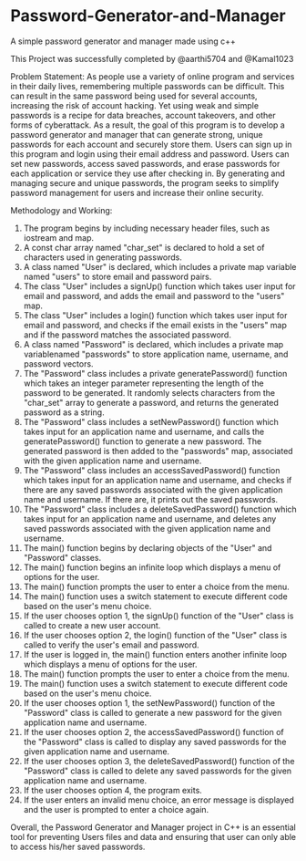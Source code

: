 # Password-Generator-and-Manager
A simple password generator and manager made using c++

This Project was successfully completed by @aarthi5704 and @Kamal1023

Problem Statement: 
As people use a variety of online program and services in their daily lives, remembering multiple
passwords can be difficult. This can result in the same password being used for several accounts,
increasing the risk of account hacking. Yet using weak and simple passwords is a recipe for data
breaches, account takeovers, and other forms of cyberattack. As a result, the goal of this program
is to develop a password generator and manager that can generate strong, unique passwords for
each account and securely store them. Users can sign up in this program and login using their
email address and password. Users can set new passwords, access saved passwords, and erase
passwords for each application or service they use after checking in. By generating and managing
secure and unique passwords, the program seeks to simplify password management for users
and increase their online security.

Methodology and Working:
1. The program begins by including necessary header files, such as iostream and map.
2. A const char array named "char_set" is declared to hold a set of characters used in
generating passwords.
3. A class named "User" is declared, which includes a private map variable named "users"
to store email and password pairs.
4. The class "User" includes a signUp() function which takes user input for email and
password, and adds the email and password to the "users" map.
5. The class "User" includes a login() function which takes user input for email and
password, and checks if the email exists in the "users" map and if the password matches
the associated password.
6. A class named "Password" is declared, which includes a private map variablenamed
"passwords" to store application name, username, and password vectors.
7. The "Password" class includes a private generatePassword() function which takes an
integer parameter representing the length of the password to be generated. It randomly
selects characters from the "char_set" array to generate a password, and returns the
generated password as a string.
8. The "Password" class includes a setNewPassword() function which takes input for an
application name and username, and calls the generatePassword() function to generate a
new password. The generated password is then added to the "passwords" map,
associated with the given application name and username.
9. The "Password" class includes an accessSavedPassword() function which takes input
for an application name and username, and checks if there are any saved passwords
associated with the given application name and username. If there are, it prints out the
saved passwords.
10. The "Password" class includes a deleteSavedPassword() function which takes input for
an application name and username, and deletes any saved passwords associated with
the given application name and username.
11. The main() function begins by declaring objects of the "User" and "Password" classes.
12. The main() function begins an infinite loop which displays a menu of options for the
user.
13. The main() function prompts the user to enter a choice from the menu.
14. The main() function uses a switch statement to execute different code based on the
user's menu choice.
15. If the user chooses option 1, the signUp() function of the "User" class is called to create
a new user account.
16. If the user chooses option 2, the login() function of the "User" class is called to verify
the user's email and password.
17. If the user is logged in, the main() function enters another infinite loop which displays a
menu of options for the user.
18. The main() function prompts the user to enter a choice from the menu.
19. The main() function uses a switch statement to execute different code based on the
user's menu choice.
20. If the user chooses option 1, the setNewPassword() function of the "Password" class is
called to generate a new password for the given application name and username.
21. If the user chooses option 2, the accessSavedPassword() function of the "Password"
class is called to display any saved passwords for the given application name and
username.
22. If the user chooses option 3, the deleteSavedPassword() function of the "Password"
class is called to delete any saved passwords for the given application name and
username.
23. If the user chooses option 4, the program exits.
24. If the user enters an invalid menu choice, an error message is displayed and the user is
prompted to enter a choice again.

Overall, the Password Generator and Manager project in C++ is an essential tool for preventing
Users files and data and ensuring that user can only able to access his/her saved passwords.
